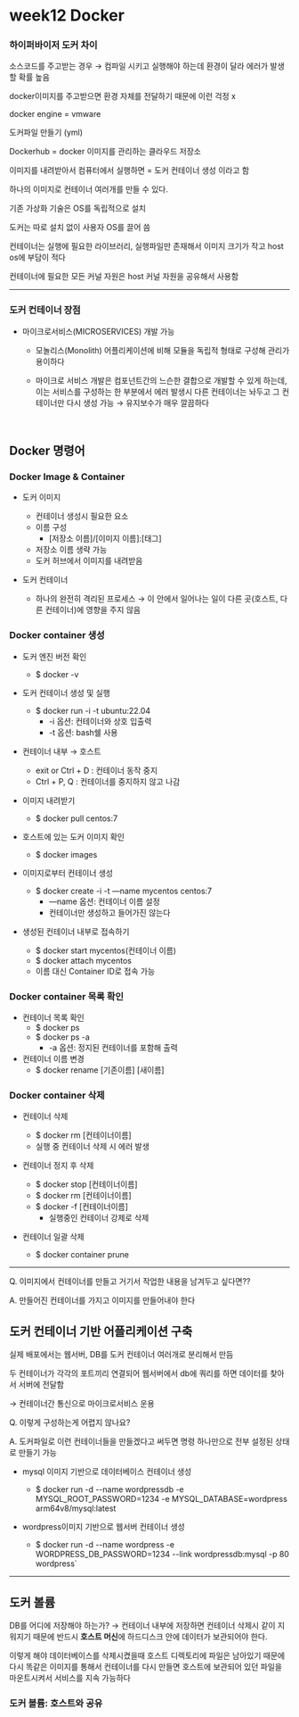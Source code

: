 # week12 Docker

### 하이퍼바이저 도커 차이

소스코드를 주고받는 경우 → 컴파일 시키고 실행해야 하는데 환경이 달라 에러가 발생할 확률 높음

docker이미지를 주고받으면 환경 자체를 전달하기 때문에 이런 걱정 x

docker engine =  vmware

도커파일 만들기 (yml)

Dockerhub = docker 이미지를 관리하는 클라우드 저장소

이미지를 내려받아서 컴퓨터에서 실행하면 = 도커 컨테이너 생성 이라고 함

하나의 이미지로 컨테이너 여러개를 만들 수 있다.

기존 가상화 기술은 OS를 독립적으로 설치 

도커는 따로 설치 없이 사용자 OS를 끌어 씀

컨테이너는 실행에 필요한 라이브러리, 실행파일만 존재해서 이미지 크기가 작고 host os에 부담이 적다

컨테이너에 필요한 모든 커널 자원은 host 커널 자원을 공유해서 사용함

---

### 도커 컨테이너 장점

- 마이크로서비스(MICROSERVICES) 개발 가능

    - 모놀리스(Monolith) 어플리케이션에 비해 모듈을 독립적 형태로 구성해 관리가 용이하다

    - 마이크로 서비스 개발은 컴포넌트간의 느슨한 결합으로 개발할 수 있게 하는데, 
    이는 서비스를 구성하는 한 부분에서 에러 발생시 다른 컨테이너는 놔두고 그 컨테이너만 다시 생성 가능 → 유지보수가 매우 깔끔하다

<br>

## Docker 명령어

### Docker Image & Container

- 도커 이미지

    - 컨테이너 생성시 필요한 요소
    - 이름 구성
        - [저장소 이름]/[이미지 이름]:[태그]
    - 저장소 이름 생략 가능
    - 도커 허브에서 이미지를 내려받음


- 도커 컨테이너

    - 하나의 완전히 격리된 프로세스 → 이 안에서 일어나는 일이 다른 곳(호스트, 다른 컨테이너)에 영향을 주지 않음

### Docker container 생성

- 도커 엔진 버전 확인
    - $ docker -v

- 도커 컨테이너 생성 및 실행
    - $ docker run -i -t ubuntu:22.04
        - -i 옵션: 컨테이너와 상호 입출력
        - -t 옵션: bash쉘 사용

- 컨테이너 내부 → 호스트
    - exit or Ctrl + D : 컨테이너 동작 중지
    - Ctrl + P, Q : 컨테이너를 중지하지 않고 나감

- 이미지 내려받기
    - $ docker pull centos:7

- 호스트에 있는 도커 이미지 확인
    - $ docker images

- 이미지로부터 컨테이너 생성
    - $ docker create -i -t —name mycentos centos:7
        - —name 옵션: 컨테이너 이름 설정
        - 컨테이너만 생성하고 들어가진 않는다

- 생성된 컨테이너 내부로 접속하기
    - $ docker start mycentos(컨테이너 이름)
    - $ docker attach mycentos
    - 이름 대신 Container ID로 접속 가능

### Docker container 목록 확인

- 컨테이너 목록 확인
    - $ docker ps
    - $ docker ps -a
        - -a 옵션: 정지된 컨테이너를 포함해 출력
- 컨테이너 이름 변경
    - $ docker rename [기존이름] [새이름]

### Docker container 삭제

- 컨테이너 삭제
    - $ docker rm [컨테이너이름]
    - 실행 중 컨테이너 삭제 시 에러 발생

- 컨테이너 정지 후 삭제
    - $ docker stop [컨테이너이름]
    - $ docker rm [컨테이너이름]
    - $ docker -f [컨테이너이름]
        - 실행중인 컨테이너 강제로 삭제

- 컨테이너 일괄 삭제
    - $ docker container prune

--- 

Q. 이미지에서 컨테이너를 만들고 거기서 작업한 내용을 남겨두고 싶다면??

A. 만들어진 컨테이너를 가지고 이미지를 만들어내야 한다

## 도커 컨테이너 기반 어플리케이션 구축

실제 배포에서는 웹서버, DB를 도커 컨테이너 여러개로 분리해서 만듬

두 컨테이너가 각각의 포트끼리 연결되어 웹서버에서 db에 쿼리를 하면 데이터를 찾아서 서버에 전달함

→ 컨테이너간 통신으로 마이크로서비스 운용

Q. 이렇게 구성하는게 어렵지 않나요?

A. 도커파일로 이런 컨테이너들을 만들겠다고 써두면 명령 하나만으로 전부  설정된 상태로 만들기 가능

- mysql 이미지 기반으로 데이터베이스 컨테이너 생성

    - $ docker run -d --name wordpressdb -e MYSQL_ROOT_PASSWORD=1234 -e MYSQL_DATABASE=wordpress arm64v8/mysql:latest
    
- wordpress이미지 기반으로 웹서버 컨테이너 생성
    
    - $ docker run -d --name wordpress -e WORDPRESS_DB_PASSWORD=1234 --link wordpressdb:mysql -p 80 wordpress`
    

---

## 도커 볼륨

DB를 어디에 저장해야 하는가? → 컨테이너 내부에 저장하면 컨테이너 삭제시 같이 지워지기 때문에 반드시 **호스트 머신**에 하드디스크 안에 데이터가 보관되어야 한다.

이렇게 해야 데이터베이스를 삭제시켰을때 호스트 디렉토리에 파일은 남아있기 때문에 다시 똑같은 이미지를 통해서 컨테이너를 다시 만들면 호스트에 보관되어 있던 파일을 마운트시켜서 서비스를 지속 가능하다

### 도커 볼륨: 호스트와 공유
